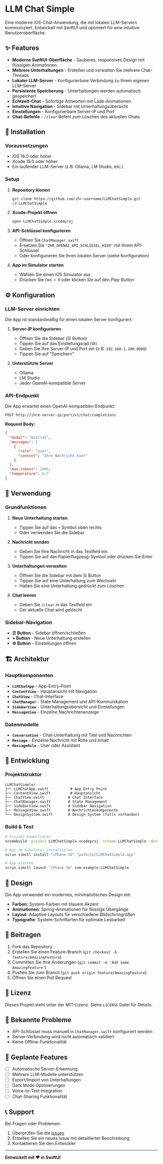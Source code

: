 # LLM Chat Simple

Eine moderne iOS-Chat-Anwendung, die mit lokalen LLM-Servern kommuniziert. Entwickelt mit SwiftUI und optimiert für eine intuitive Benutzeroberfläche.

## ✨ Features

- **Moderne SwiftUI-Oberfläche** - Sauberes, responsives Design mit flüssigen Animationen
- **Mehrere Unterhaltungen** - Erstellen und verwalten Sie mehrere Chat-Threads
- **Lokaler LLM-Server** - Konfigurierbare Verbindung zu Ihrem eigenen LLM-Server
- **Persistente Speicherung** - Unterhaltungen werden automatisch gespeichert
- **Echtzeit-Chat** - Sofortige Antworten mit Lade-Animationen
- **Intuitive Navigation** - Sidebar mit Unterhaltungsübersicht
- **Einstellungen** - Konfigurierbare Server-IP und Port
- **Chat-Befehle** - `/clear` Befehl zum Löschen des aktuellen Chats

## 🚀 Installation

### Voraussetzungen

- iOS 16.0 oder höher
- Xcode 15.0 oder höher
- Ein laufender LLM-Server (z.B. Ollama, LM Studio, etc.)

### Setup

1. **Repository klonen**
   ```bash
   git clone https://github.com/ihr-username/LLMChatSimple.git
   cd LLMChatSimple
   ```

2. **Xcode-Projekt öffnen**
   ```bash
   open LLMChatSimple.xcodeproj
   ```

3. **API-Schlüssel konfigurieren**
   - Öffnen Sie `ChatManager.swift`
   - Ersetzen Sie `"IHR_OPENAI_API_SCHLÜSSEL_HIER"` mit Ihrem API-Schlüssel
   - Oder konfigurieren Sie Ihren lokalen Server (siehe Konfiguration)

4. **App im Simulator starten**
   - Wählen Sie einen iOS Simulator aus
   - Drücken Sie `Cmd + R` oder klicken Sie auf den Play-Button

## ⚙️ Konfiguration

### LLM-Server einrichten

Die App ist standardmäßig für einen lokalen Server konfiguriert:

1. **Server-IP konfigurieren**
   - Öffnen Sie die Sidebar (☰ Button)
   - Tippen Sie auf das Einstellungsrad (⚙️)
   - Geben Sie Ihre Server-IP und Port ein (z.B. `192.168.1.100:8080`)
   - Tippen Sie auf "Speichern"

2. **Unterstützte Server**
   - Ollama
   - LM Studio
   - Jeder OpenAI-kompatible Server

### API-Endpunkt

Die App erwartet einen OpenAI-kompatiblen Endpunkt:
```
POST http://ihre-server-ip:port/v1/chat/completions
```

**Request Body:**
```json
{
  "model": "mistral",
  "messages": [
    {
      "role": "user",
      "content": "Ihre Nachricht hier"
    }
  ],
  "max_tokens": 1000,
  "temperature": 0.7
}
```

## 📱 Verwendung

### Grundfunktionen

1. **Neue Unterhaltung starten**
   - Tippen Sie auf das `+` Symbol oben rechts
   - Oder verwenden Sie die Sidebar

2. **Nachricht senden**
   - Geben Sie Ihre Nachricht in das Textfeld ein
   - Tippen Sie auf das Papierflugzeug-Symbol oder drücken Sie Enter

3. **Unterhaltungen verwalten**
   - Öffnen Sie die Sidebar mit dem ☰ Button
   - Tippen Sie auf eine Unterhaltung zum Wechseln
   - Halten Sie eine Unterhaltung gedrückt zum Löschen

4. **Chat leeren**
   - Geben Sie `/clear` in das Textfeld ein
   - Der aktuelle Chat wird gelöscht

### Sidebar-Navigation

- **☰ Button** - Sidebar öffnen/schließen
- **+ Button** - Neue Unterhaltung erstellen
- **⚙️ Button** - Einstellungen öffnen

## 🏗️ Architektur

### Hauptkomponenten

- **`LLMChatApp`** - App-Entry-Point
- **`ContentView`** - Hauptansicht mit Navigation
- **`ChatView`** - Chat-Interface
- **`ChatManager`** - State Management und API-Kommunikation
- **`SidebarView`** - Unterhaltungsübersicht und Einstellungen
- **`MessageView`** - Einzelne Nachrichtenanzeige

### Datenmodelle

- **`Conversation`** - Chat-Unterhaltung mit Titel und Nachrichten
- **`Message`** - Einzelne Nachricht mit Rolle und Inhalt
- **`MessageRole`** - User oder Assistant

## 🔧 Entwicklung

### Projektstruktur

```
LLMChatSimple/
├── LLMChatApp.swift          # App Entry Point
├── ContentView.swift         # Hauptansicht
├── ChatView.swift           # Chat Interface
├── ChatManager.swift        # State Management
├── SidebarView.swift        # Sidebar Navigation
├── MessageView.swift        # Nachrichtenkomponente
└── DesignSystem.swift       # Design System (falls vorhanden)
```

### Build & Test

```bash
# Projekt kompilieren
xcodebuild -project LLMChatSimple.xcodeproj -scheme LLMChatSimple -destination 'platform=iOS Simulator,name=iPhone 16' build

# App im Simulator installieren
xcrun simctl install "iPhone 16" "path/to/LLMChatSimple.app"

# App starten
xcrun simctl launch "iPhone 16" com.example.LLMChatSimple
```

## 🎨 Design

Die App verwendet ein modernes, minimalistisches Design mit:

- **Farben**: System-Farben mit blauem Akzent
- **Animationen**: Spring-Animationen für flüssige Übergänge
- **Layout**: Adaptive Layouts für verschiedene Bildschirmgrößen
- **Typografie**: System-Schriftarten für optimale Lesbarkeit

## 🤝 Beitragen

1. Fork das Repository
2. Erstellen Sie einen Feature-Branch (`git checkout -b feature/AmazingFeature`)
3. Committen Sie Ihre Änderungen (`git commit -m 'Add some AmazingFeature'`)
4. Pushen Sie zum Branch (`git push origin feature/AmazingFeature`)
5. Öffnen Sie einen Pull Request

## 📄 Lizenz

Dieses Projekt steht unter der MIT-Lizenz. Siehe `LICENSE` Datei für Details.

## 🐛 Bekannte Probleme

- API-Schlüssel muss manuell in `ChatManager.swift` konfiguriert werden
- Server-Verbindung wird nicht automatisch validiert
- Keine Offline-Funktionalität

## 🔮 Geplante Features

- [ ] Automatische Server-Erkennung
- [ ] Mehrere LLM-Modelle unterstützen
- [ ] Export/Import von Unterhaltungen
- [ ] Dark Mode Optimierungen
- [ ] Voice-to-Text Integration
- [ ] Chat-Sharing Funktionalität

## 📞 Support

Bei Fragen oder Problemen:

1. Überprüfen Sie die [Issues](https://github.com/ihr-username/LLMChatSimple/issues)
2. Erstellen Sie ein neues Issue mit detaillierter Beschreibung
3. Kontaktieren Sie den Entwickler

---

**Entwickelt mit ❤️ in SwiftUI**

